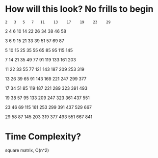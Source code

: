 # How will this look? No frills to begin

    2   3   5   7   11    13    17    19    23    29

2   4   6   10  14  22    26    34    38    46    58

3   6   9   15  21  33    39    51    57    69    87

5   10  15  25  35  55    65    85    95    115   145  

7   14  21  35  49  77    91    119   133   161   203

11  22  33  55  77  121   143   187   209   253   319

13  26  39  65  91  143   169   221   247   299   377

17  34  51  85  119 187   221   289   323   391   493

19  38  57  95  133 209   247   323   361   437   551

23  46  69  115 161 253   299   391   437   529   667

29  58  87  145 203 319   377   493   551   667   841

# Time Complexity?
square matrix, O(n^2)